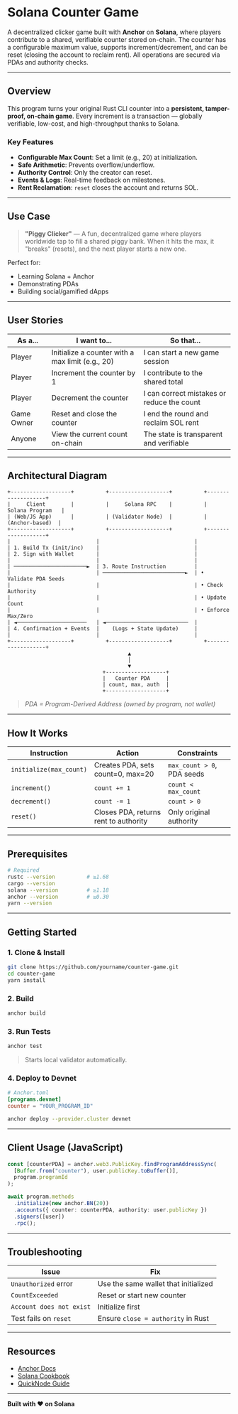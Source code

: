# Solana Counter Game

A decentralized clicker game built with **Anchor** on **Solana**, where players contribute to a shared, verifiable counter stored on-chain. The counter has a configurable maximum value, supports increment/decrement, and can be reset (closing the account to reclaim rent). All operations are secured via PDAs and authority checks.

---

## Overview

This program turns your original Rust CLI counter into a **persistent, tamper-proof, on-chain game**. Every increment is a transaction — globally verifiable, low-cost, and high-throughput thanks to Solana.

### Key Features
- **Configurable Max Count**: Set a limit (e.g., 20) at initialization.
- **Safe Arithmetic**: Prevents overflow/underflow.
- **Authority Control**: Only the creator can reset.
- **Events & Logs**: Real-time feedback on milestones.
- **Rent Reclamation**: `reset` closes the account and returns SOL.

---

## Use Case

> **"Piggy Clicker"** — A fun, decentralized game where players worldwide tap to fill a shared piggy bank. When it hits the max, it "breaks" (resets), and the next player starts a new one.

Perfect for:
- Learning Solana + Anchor
- Demonstrating PDAs
- Building social/gamified dApps

---

## User Stories

| As a...       | I want to...                                   | So that...                                   |
|---------------|------------------------------------------------|----------------------------------------------|
| Player        | Initialize a counter with a max limit (e.g., 20) | I can start a new game session               |
| Player        | Increment the counter by 1                     | I contribute to the shared total             |
| Player        | Decrement the counter                          | I can correct mistakes or reduce the count   |
| Game Owner    | Reset and close the counter                    | I end the round and reclaim SOL rent         |
| Anyone        | View the current count on-chain                | The state is transparent and verifiable      |

---

## Architectural Diagram

```text
+-------------------+          +-------------------+          +-------------------+
|     Client        |          |     Solana RPC    |          |  Solana Program   |
| (Web/JS App)      |          | (Validator Node)  |          |   (Anchor-based)  |
+-------------------+          +-------------------+          +-------------------+
|                           |                              |
| 1. Build Tx (init/inc)    |                              |
| 2. Sign with Wallet       |                              |
|                           |                              |
| ───────────────────────►  | 3. Route Instruction         |
|                           | ──────────────────────────►  | • Validate PDA Seeds
|                           |                              | • Check Authority
|                           |                              | • Update Count
|                           |                              | • Enforce Max/Zero
| ◄──────────────────────   | ◄──────────────────────────  |
| 4. Confirmation + Events  |    (Logs + State Update)     |
|                           |                              |
+-------------------+          +-------------------+          +-------------------+
                                      ▲
                                      │
                                      ▼
                              +-------------------+
                              |   Counter PDA     |
                              | count, max, auth  |
                              +-------------------+
```
> *PDA = Program-Derived Address (owned by program, not wallet)*

---

## How It Works

| Instruction   | Action                                      | Constraints |
|---------------|---------------------------------------------|-----------|
| `initialize(max_count)` | Creates PDA, sets count=0, max=20         | `max_count > 0`, PDA seeds |
| `increment()`           | `count += 1`                                | `count < max_count` |
| `decrement()`           | `count -= 1`                                | `count > 0` |
| `reset()`               | Closes PDA, returns rent to authority       | Only original authority |

---

## Prerequisites

```bash
# Required
rustc --version          # ≥1.68
cargo --version
solana --version         # ≥1.18
anchor --version         # ≥0.30
yarn --version
```

---

## Getting Started

### 1. Clone & Install
```bash
git clone https://github.com/yourname/counter-game.git
cd counter-game
yarn install
```

### 2. Build
```bash
anchor build
```

### 3. Run Tests
```bash
anchor test
```

> Starts local validator automatically.

### 4. Deploy to Devnet
```toml
# Anchor.toml
[programs.devnet]
counter = "YOUR_PROGRAM_ID"
```

```bash
anchor deploy --provider.cluster devnet
```

---

## Client Usage (JavaScript)

```ts
const [counterPDA] = anchor.web3.PublicKey.findProgramAddressSync(
  [Buffer.from("counter"), user.publicKey.toBuffer()],
  program.programId
);

await program.methods
  .initialize(new anchor.BN(20))
  .accounts({ counter: counterPDA, authority: user.publicKey })
  .signers([user])
  .rpc();
```

---

## Troubleshooting

| Issue                      | Fix |
|---------------------------|-----|
| `Unauthorized` error      | Use the same wallet that initialized |
| `CountExceeded`            | Reset or start new counter |
| `Account does not exist`   | Initialize first |
| Test fails on `reset`      | Ensure `close = authority` in Rust |

---

## Resources

- [Anchor Docs](https://www.anchor-lang.com)
- [Solana Cookbook](https://solanacookbook.com)
- [QuickNode Guide](https://www.quicknode.com/guides/solana-development/anchor)

---

**Built with ❤️ on Solana**  
```


